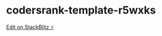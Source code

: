 # codersrank-template-r5wxks

[Edit on StackBlitz ⚡️](https://stackblitz.com/edit/codersrank-template-r5wxks)